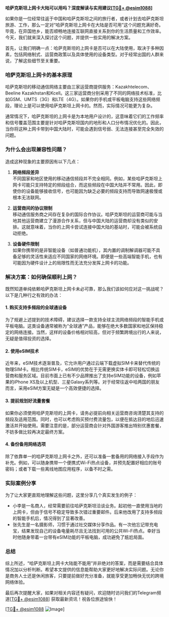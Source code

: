 **哈萨克斯坦上网卡大陆可以用吗？深度解读与实用建议[[TG💪+ @esim1088](https://t.me/s/esim1088)]**

如果你是一位经常往返于中国和哈萨克斯坦之间的旅行者，或者计划去哈萨克斯坦旅游、工作，那么一定对“哈萨克斯坦上网卡在大陆是否可用”这个问题充满好奇。毕竟，在异国他乡，能否顺畅地连接互联网直接关系到你的生活质量和工作效率。今天，我们就来深入探讨这个问题，并提供一些实用的解决方案。

首先，让我们明确一点：哈萨克斯坦的上网卡是否可以在大陆使用，取决于多种因素，包括网络制式、运营商政策以及具体使用的设备类型。对于经常出国的人群来说，了解这些细节至关重要。

### 哈萨克斯坦上网卡的基本原理

哈萨克斯坦的移动通信网络主要由三家运营商提供服务：Kazakhtelecom、Beeline Kazakhstan和Kcell。这三家运营商分别采用了不同的网络技术标准，比如GSM、UMTS（3G）和LTE（4G）。如果你的手机或平板电脑支持这些网络频段，理论上是可以使用哈萨克斯坦上网卡的。然而，实际情况可能更为复杂。

通常情况下，哈萨克斯坦的上网卡是为本地用户设计的，这意味着它们的工作频率和信号覆盖范围主要是针对哈萨克斯坦国内的地形和人口分布情况优化的。因此，当你将这种上网卡带到中国大陆时，可能会遇到信号弱、无法连接甚至完全失效的问题。

### 为什么会出现兼容性问题？

造成这种现象的主要原因有以下几点：

1. **网络频段差异**  
   不同国家和地区使用的移动通信频段并不完全相同。例如，某些哈萨克斯坦上网卡可能只支持特定的频段组合，而这些频段在中国大陆并不常用。因此，即使你的设备能够接收信号，也可能因为缺乏必要的频段支持而导致网速极慢或根本无法联网。

2. **运营商间的协议限制**  
   移动通信服务商之间存在复杂的国际合作协议。哈萨克斯坦的运营商可能与当地其他运营商建立了漫游合作关系，但与中国大陆的运营商却没有类似的安排。这就意味着，当你的上网卡尝试连接中国大陆的基站时，可能会被系统自动拒绝。

3. **设备硬件限制**  
   如果你携带的是非智能设备（如普通功能机），其内置的调制解调器可能不具备足够的灵活性来适应不同国家的网络环境。即便是一些高端智能手机，也有可能因为硬件设计上的局限性而无法充分发挥上网卡的功能。

### 解决方案：如何确保顺利上网？

既然知道单纯依赖哈萨克斯坦上网卡未必可靠，那么我们该如何应对这一挑战呢？以下是几种行之有效的办法：

#### 1. 购买支持多频段的全球通设备
为了规避上述提到的技术障碍，建议选择一款支持全球主流网络频段的智能手机或平板电脑。这类设备通常被称为“全球通”产品，能够在绝大多数国家和地区保持稳定的网络连接。当然，这样的设备价格相对较高，但对于频繁跨境出行的人来说，无疑是值得投资的选择。

#### 2. 使用eSIM技术
近年来，eSIM技术逐渐普及，它允许用户通过云端下载虚拟SIM卡来替代传统的物理SIM卡。相比传统SIM卡，eSIM的优势在于无需更换实体卡即可轻松切换运营商和服务区域。目前市面上已有不少品牌推出了支持eSIM功能的设备，例如苹果的iPhone XS及以上机型、三星Galaxy系列等。对于经常往返中哈两国的朋友而言，采用eSIM方案无疑是一个高效便捷的选择。

#### 3. 提前规划好流量套餐
如果你必须使用哈萨克斯坦的上网卡，请务必提前向相关运营商咨询清楚其支持的频段及适用范围。同时，也可以考虑购买预付费流量包，以便在抵达目的地后迅速激活并开始使用。需要注意的是，部分运营商会针对外国游客推出特别优惠套餐，不妨多做比较再决定最终方案。

#### 4. 备份备用网络选项
除了依靠单一的哈萨克斯坦上网卡之外，还可以准备一套备用的网络接入手段作为补充。例如，可以随身携带一个便携式Wi-Fi热点设备，并预先配置好相应的账号密码；或者下载一些离线地图应用程序，以备不时之需。

### 实际案例分享

为了让大家更直观地理解这些问题，这里分享几个真实发生的例子：

- 小李是一名商人，经常需要前往哈萨克斯坦洽谈业务。起初他一直使用当地的上网卡，但由于信号不稳定导致多次错过重要邮件。后来他改用了支持多频段的智能手机后，情况得到了显著改善。
- 张先生是一名摄影师，习惯于通过社交媒体分享作品。有一次他忘记带充电宝，结果发现自己的设备电量耗尽且无法找到可用的公共Wi-Fi热点。幸好当时他随身带着一台带有eSIM功能的平板电脑，成功避免了尴尬局面。

### 总结

综上所述，“哈萨克斯坦上网卡大陆能不能用”并非绝对的答案，而是需要结合具体情况加以分析判断。希望本文提供的信息能帮助大家更好地解决实际问题。无论你是商务人士还是休闲旅客，只要提前做好充分准备，就能享受更加畅快无忧的跨境网络体验。

最后再次提醒大家，如果对相关内容还有疑问，欢迎随时访问我们的Telegram频道[[TG💪+ @esim1088](https://t.me/s/esim1088)] 获取最新资讯！祝各位旅途愉快！

[[TG💪+ @esim1088](https://t.me/s/esim1088) ![Image](https://i.postimg.cc/4NQfJmqS/Snipaste-2025-05-13-00-14-12.png)]